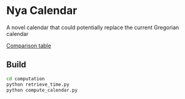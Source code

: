 # Nya Calendar

A novel calendar that could potentially replace the current Gregorian calendar

[Comparison table](computation/dates.txt)

## Build

```sh
cd computation
python retrieve_time.py
python compute_calendar.py
```
